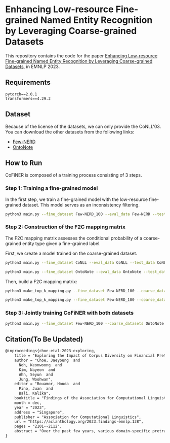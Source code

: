 # Enhancing Low-resource Fine-grained Named Entity Recognition by Leveraging Coarse-grained Datasets

This repository contains the code for the paper [Enhancing Low-resource Fine-grained Named Entity Recognition by Leveraging Coarse-grained Datasets](https://aclanthology.org/2023.emnlp-main.197/), in EMNLP 2023.

## Requirements
    pytorch==2.0.1
    transformers==4.29.2

## Dataset
Because of the license of the datasets, we can only provide the CoNLL'03. You can download the other datasets from the following links:

- [Few-NERD](https://ningding97.github.io/fewnerd/)
- [OntoNote](https://catalog.ldc.upenn.edu/LDC2013T19)

## How to Run
CoFiNER is composed of a training process consisting of 3 steps.

### Step 1: Training a fine-grained model
In the first step, we train a fine-grained model with the low-resource fine-grained dataset. This model serves as an inconsistency filtering.
```bash
python3 main.py --fine_dataset Few-NERD_100 --eval_data Few-NERD --test_data Few-NERD --epochs 30 --overwrite_output_dir  --overwrite_cache  --do_train --do_eval --do_predict --model_type roberta --model_name_or_path roberta-large --suffix roberta-large 
```


### Step 2: Construction of the F2C mapping matrix
The F2C mapping matrix assesses the conditional probability of a coarse-grained entity type given a fine-grained label.

First, we create a model trained on the coarse-grained dataset.
```bash
python3 main.py --fine_dataset CoNLL --eval_data CoNLL --test_data CoNLL --epochs 50 --overwrite_output_dir --do_train --do_eval --do_predict --model_type roberta --model_name_or_path roberta-large --suffix roberta-large

python3 main.py --fine_dataset OntoNote --eval_data OntoNote --test_data OntoNote --epochs 50 --overwrite_output_dir --do_train --do_eval --do_predict --model_type roberta --batch_size 16 --model_name_or_path roberta-large --suffix roberta-large
```

Then, build a F2C mapping matrix:
```bash
python3 make_top_k_mapping.py --fine_dataset Few-NERD_100 --coarse_dataset CoNLL --mapping_top_k 1 --model_type roberta --model_name_or_path roberta-large

python3 make_top_k_mapping.py --fine_dataset Few-NERD_100 --coarse_dataset OntoNote --mapping_top_k 1 --model_type roberta --model_name_or_path roberta-large
```

### Step 3: Jointly training CoFiNER with both datasets
```bash
python3 main.py --fine_dataset Few-NERD_100 --coarse_datasets OntoNote --eval_data Few-NERD --test_data Few-NERD --epochs 30 --overwrite_output_dir --overwrite_cache --do_train --do_eval --do_predict --loss coarseFilter --mapping_top_k 1 --batch_size 16 --model_type roberta --model_name_or_path roberta-large --suffix roberta-large_top1_coarseFilter
```




## Citation(To Be Updated)
```LaTeX
@inproceedings{choe-etal-2023-exploring,
    title = "Exploring the Impact of Corpus Diversity on Financial Pretrained Language Models",
    author = "Choe, Jaeyoung  and
      Noh, Keonwoong  and
      Kim, Nayeon  and
      Ahn, Seyun  and
      Jung, Woohwan",
    editor = "Bouamor, Houda  and
      Pino, Juan  and
      Bali, Kalika",
    booktitle = "Findings of the Association for Computational Linguistics: EMNLP 2023",
    month = dec,
    year = "2023",
    address = "Singapore",
    publisher = "Association for Computational Linguistics",
    url = "https://aclanthology.org/2023.findings-emnlp.138",
    pages = "2101--2112",
    abstract = "Over the past few years, various domain-specific pretrained language models (PLMs) have been proposed and have outperformed general-domain PLMs in specialized areas such as biomedical, scientific, and clinical domains. In addition, financial PLMs have been studied because of the high economic impact of financial data analysis. However, we found that financial PLMs were not pretrained on sufficiently diverse financial data. This lack of diverse training data leads to a subpar generalization performance, resulting in general-purpose PLMs, including BERT, often outperforming financial PLMs on many downstream tasks. To address this issue, we collected a broad range of financial corpus and trained the Financial Language Model (FiLM) on these diverse datasets. Our experimental results confirm that FiLM outperforms not only existing financial PLMs but also general domain PLMs. Furthermore, we provide empirical evidence that this improvement can be achieved even for unseen corpus groups.",
}
```
